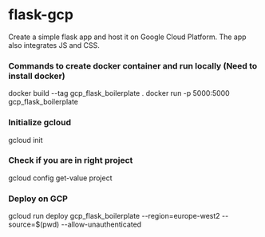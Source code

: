 # flask-gcp
Create a simple flask app and host it on Google Cloud Platform. The app also integrates JS and CSS. 

### Commands to create docker container and run locally (Need to install docker)
docker build --tag gcp_flask_boilerplate .
docker run -p 5000:5000 gcp_flask_boilerplate

### Initialize gcloud
gcloud init

### Check if you are in right project
gcloud config get-value project

### Deploy on GCP
gcloud run deploy gcp_flask_boilerplate --region=europe-west2 --source=$(pwd) --allow-unauthenticated

